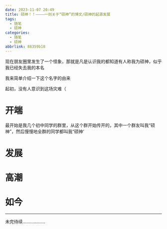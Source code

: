 ```yaml
---
date: 2023-11-07 20:49
title: 硕神！！————一则关于“硕神”的博文/硕神的起源发展
tags:
  - 随笔
  - 硕神
categories:
  - 随笔
  - 硕神
abbrlink: 88359b18
---
```


现在朋友圈里发生了一个怪象，那就是凡是认识我的都知道有人称我为硕神，似乎我已经失去我的本名

我来简单介绍一下这个名字的由来

起初，没有人意识到这场灾难（

# 开端

最开始是我几个初中同学的群里，从这个群开始传开的，其中一个群友叫我“硕神”，然后慢慢地全群的同学都叫我“硕神‘

# 发展

# 高潮

# 如今

---

未完待续………………

